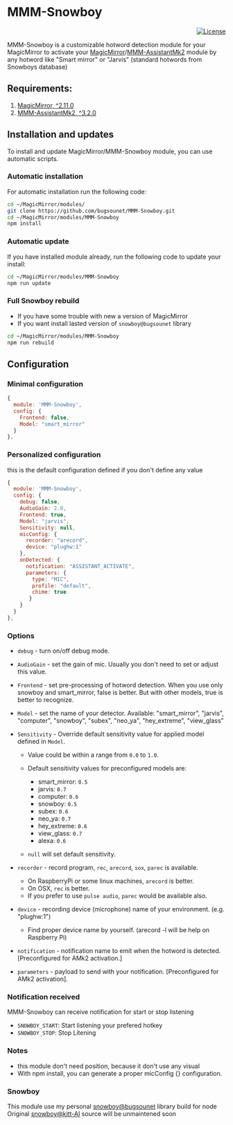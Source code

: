 # MMM-Snowboy

<p align="right">
	<a href="http://choosealicense.com/licenses/mit"><img src="https://img.shields.io/badge/license-MIT-blue.svg" alt="License"></a>
</p>

MMM-Snowboy is a customizable hotword detection module for your MagicMirror to activate your [MagicMirror](https://github.com/MichMich/MagicMirror)/[MMM-AssistantMk2](https://github.com/bugsounet/MMM-AssistantMk2) module by any hotword like "Smart mirror" or "Jarvis" (standard hotwords from Snowboys database)


## Requirements:
1. [MagicMirror, ^2.11.0](https://github.com/MichMich/MagicMirror) 
2. [MMM-AssistantMk2, ^3.2.0](https://github.com/bugsounet/MMM-AssistantMk2)


## Installation and updates
To install and update MagicMirror/MMM-Snowboy module, you can use automatic scripts. 

### Automatic installation
For automatic installation run the following code:
  
```sh
cd ~/MagicMirror/modules/
git clone https://github.com/bugsounet/MMM-Snowboy.git
cd ~/MagicMirror/modules/MMM-Snowboy
npm install
```

### Automatic update
If you have installed module already, run the following code to update your install:
```sh
cd ~/MagicMirror/modules/MMM-Snowboy
npm run update
```

### Full Snowboy rebuild
  * If you have some trouble with new a version of MagicMirror<br>
  * If you want install lasted version of `snowboy@bugsounet` library
```sh
cd ~/MagicMirror/modules/MMM-Snowboy
npm run rebuild
```

## Configuration
### Minimal configuration
```js
{
  module: 'MMM-Snowboy',
  config: {
    Frontend: false,
    Model: "smart_mirror"
  }
},
```
### Personalized configuration
this is the default configuration defined if you don't define any value

```js
{
  module: 'MMM-Snowboy',
  config: {
    debug: false,
    AudioGain: 2.0,
    Frontend: true,
    Model: "jarvis",
    Sensitivity: null,
    micConfig: {
      recorder: "arecord",
      device: "plughw:1"
    },
    onDetected: {
      notification: "ASSISTANT_ACTIVATE",
      parameters: {
        type: "MIC",
        profile: "default",
        chime: true
       }
    }
  }
},
```
### Options

- `debug` - turn on/off debug mode.

- `AudioGain` - set the gain of mic. Usually you don't need to set or adjust this value.

- `Frontend` -  set pre-processing of hotword detection. When you use only snowboy and smart_mirror, false is better. But with other models, true is better to recognize.

- `Model` - set the name of your detector. Available: "smart_mirror", "jarvis", "computer", "snowboy", "subex", "neo_ya", "hey_extreme", "view_glass"

- `Sensitivity` - Override default sensitivity value for applied model defined in `Model`. 
    * Value could be within a range from `0.0` to `1.0`.
    * Default sensitivity values for preconfigured models are:
      * smart_mirror: `0.5`
      * jarvis: `0.7`
      * computer: `0.6`
      * snowboy: `0.5`
      * subex: `0.6`
      * neo_ya: `0.7`
      * hey_extreme: `0.6`
      * view_glass: `0.7`
      * alexa: `0.6`

    * `null` will set default sensitivity.

- `recorder` - record program, `rec`, `arecord`, `sox`, `parec` is available.
    * On RaspberryPi or some linux machines, `arecord` is better.
    * On OSX, `rec` is better.
    * If you prefer to use `pulse audio`, `parec` would be available also.

- `device` - recording device (microphone) name of your environment. (e.g. "plughw:1")
    * Find proper device name by yourself. (arecord -l will be help on Raspberry Pi)

- `notification` - notification name to emit when the hotword is detected. [Preconfigured for AMk2 activation.]

- `parameters` - payload to send with your notification. [Preconfigured for AMk2 activation].

 ### Notification received
 MMM-Snowboy can receive notification for start or stop listening
  * `SNOWBOY_START`: Start listening your prefered hotkey
  * `SNOWBOY_STOP`: Stop Litening
  
 ### Notes
  * this module don't need position, because it don't use any visual
  * With npm install, you can generate a proper micConfig {} configuration.
  
 ### Snowboy
 This module use my personal [snowboy@bugsounet](https://github.com/bugsounet/snowboy) library build for node<br>
 Original [snowboy@kitt-AI](https://github.com/Kitt-AI/snowboy) source will be unmaintened soon
